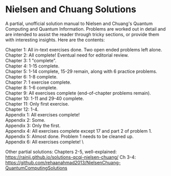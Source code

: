 # Nielsen and Chuang Solutions
A partial, unofficial solution manual to Nielsen and Chuang's Quantum Computing and Quantum Information. Problems are worked out in detail and are intended to assist the reader through tricky sections, or provide them with interesting insights. Here are the contents:

Chapter 1: All in-text exercises done. Two open ended problems left alone. \
Chapter 2: All complete! Eventual need for editorial review. \
Chapter 3: 1 "complete". \
Chapter 4: 1-15 complete. \
Chapter 5: 1-14 complete, 15-29 remain, along with 6 practice problems. \
Chapter 6: 1-8 complete. \
Chapter 7: 1 exercise complete. \
Chapter 8: 1-6 complete. \
Chapter 9: All exercises complete (end-of-chapter problems remain). \
Chapter 10: 1-11 and 29-40 complete. \
Chapter 11: Only first exercise. \
Chapter 12: 1-4. \
Appendix 1: All exercises complete! \
Appendix 2: Some. \
Appendix 3: Only the first. \
Appendix 4: All exercises complete except 17 and part 2 of problem 1. \
Appendix 5: Almost done. Problem 1 needs to be cleaned up. \
Appendix 6: All exercises complete! \


Other partial solutions:
Chapters 2-5, well-explained: https://rainij.github.io/solutions-qcqi-nielsen-chuang/
Ch 3-4: https://github.com/rehaanahmad2013/NielsenChuang-QuantumComputingSolutions
